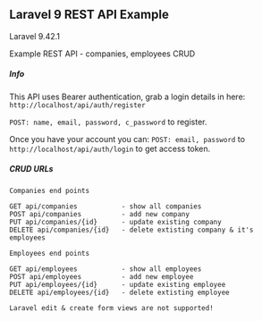 ## Laravel 9 REST API Example

Laravel 9.42.1

Example REST API - companies, employees CRUD 


##### Info
This API uses Bearer authentication, grab a login details in here:
`http://localhost/api/auth/register`

`POST: name, email, password, c_password` to register.

Once you have your account you can:
`POST: email, password` to `http://localhost/api/auth/login` to get access token.


##### CRUD URLs
`Companies end points`

    GET api/companies           - show all companies 
    POST api/companies          - add new company
    PUT api/companies/{id}      - update existing company
    DELETE api/companies/{id}   - delete extisting company & it's employees

`Employees end points`

    GET api/employees           - show all employees
    POST api/employees          - add new employee
    PUT api/employees/{id}      - update existing employee
    DELETE api/employees/{id}   - delete extisting employee

`Laravel edit & create form views are not supported!`
